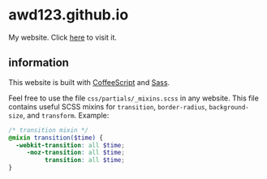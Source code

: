 # awd123.github.io
My website. Click [here](https://awd123.github.io) to visit it.

## information
This website is built with [CoffeeScript](coffeescript.org) and [Sass](sass-lang.com).

Feel free to use the file `css/partials/_mixins.scss` in any website. This file contains useful SCSS mixins for `transition`, `border-radius`, `background-size`, and `transform`.
Example:

```scss
/* transition mixin */
@mixin transition($time) {
  -webkit-transition: all $time;
     -moz-transition: all $time;
          transition: all $time;
}
```
